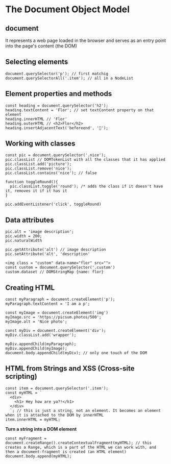 # The Document Object Model
## document
It represents a web page loaded in the browser and serves as an entry point into the page's content (the DOM)

## Selecting elements

    document.querySelector('p'); // first matchig 
    document.querySelectorAll('.item'); // all in a NodeList

## Element properties and methods

    const heading = document.querySelector('h2');
    heading.textContent = 'Flor'; // set textContent property on that element
    heading.innerHTML // 'Flor'
    heading.outerHTML // <h2>Flor</h2>
    heading.insertAdjacentText('beforeend', '🍕');

## Working with classes

    const pic = document.querySelector('.nice');
    pic.classList // DOMTokenList with all the classes that it has applied
    pic.classList.add('picture');
    pic.classList.remove('nice');
    pic.classList.contains('nice'); // false
    
    function toggleRound(){
      pic.classList.toggle('round'); /* adds the class if it doesn't have it, removes it if it has it
    }
    
    pic.addEventListener('click', toggleRound)
    
## Data attributes

    pic.alt = 'image description';
    pic.width = 200;
    pic.naturalWidth
    
    pic.getAttribute('alt') // image description
    pic.setAttribute('alt', 'description'
    
    <img class = "custom" data-name="flor" src="">
    const custom = document.querySelector('.custom')
    custom.dataset // DOMStringMap {name: flor}
    
## Creating HTML

    const myParagraph = document.createElement('p');
    myParagraph.textContent = 'I am a p';
    
    const myImage = document.createElement('img')
    myImage.src = 'https://picsum.photos/500';
    myImage.alt = 'Nice photo';
    
    const myDiv = document.createElement('div');
    myDiv.classList.add('wrapper');
    
    myDiv.appendChild(myParagraph);
    myDiv.appendChild(myImage);
    document.body.appendChild(myDiv); // only one touch of the DOM

## HTML from Strings and XSS (Cross-site scripting)

    const item = document.querySelector('.item');
    const myHTML = `
      <div>
        <h1> Hey how are ya?!</h1>
      </div>
      `; // this is just a string, not an element. It becomes an element when it is attached to the DOM by innerHTML
    item.innerHTML = myHTML;
    
**Turn a string into a DOM element**

    const myFragment = document.createRange().createContextualFragment(myHTML); // this creates a Range, which is a part of the HTML we can work with, and then a document-fragment is created (an HTML element)
    document.body.append(myHTML);

    
